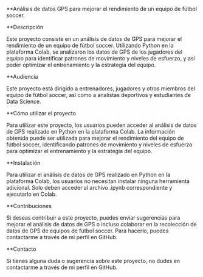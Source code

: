 **Análisis de datos GPS para mejorar el rendimiento de un equipo de fútbol soccer.

**Descripción

Este proyecto consiste en un análisis de datos de GPS para mejorar el rendimiento de un equipo de fútbol soccer. Utilizando Python en la plataforma Colab,
se analizaron los datos de GPS de los jugadores del equipo para identificar patrones de movimiento y niveles de esfuerzo,
y así poder optimizar el entrenamiento y la estrategia del equipo.

**Audiencia

Este proyecto está dirigido a entrenadores, jugadores y otros miembros del equipo de fútbol soccer, así como a analistas deportivos y estudiantes de Data Science.

**Cómo utilizar el proyecto

Para utilizar este proyecto, los usuarios pueden acceder al análisis de datos de GPS realizado en Python en la plataforma Colab.
La información obtenida puede ser utilizada para mejorar el rendimiento del equipo de fútbol soccer,
identificando patrones de movimiento y niveles de esfuerzo para optimizar el entrenamiento y la estrategia del equipo.

**Instalación

Para utilizar el análisis de datos de GPS realizado en Python en la plataforma Colab,
los usuarios no necesitan instalar ninguna herramienta adicional.
Solo deben acceder al archivo .ipynb correspondiente y ejecutarlo en Colab.

**Contribuciones

Si deseas contribuir a este proyecto, puedes enviar sugerencias para mejorar el análisis de datos de GPS o
incluso colaborar en la recolección de datos de GPS de equipos de fútbol soccer.
Para hacerlo, puedes contactarme a través de mi perfil en GitHub.

**Contacto

Si tienes alguna duda o sugerencia sobre este proyecto, no dudes en contactarme a través de mi perfil
en GitHub.
